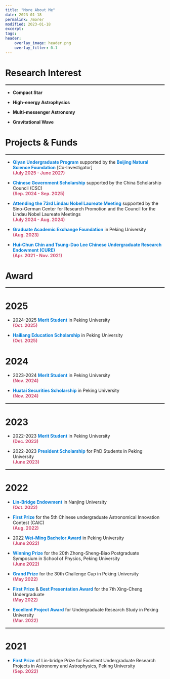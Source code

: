 ```yaml
---
title: "More About Me"
date: 2023-01-18
permalink: /more/
modified: 2023-01-18
excerpt:
tags:
header:
    overlay_image: header.png
    overlay_filter: 0.1 
---
```


# Research Interest

<hr style="border:1px solid gray">

* **Compact Star**

* **High-energy Astrophysics**

* **Multi-messenger Astronomy**

* **Gravitational Wave**


# Projects & Funds

<hr style="border:1px solid gray">

* <span style="color: #007DD9; font-weight: bold;">Qiyan Undergraduate Program</span> supported by the <span style="color: #007DD9; font-weight: bold;">Beijing Natural Science Foundation</span> [Co-Investigator]
  <br><font color="#CF4C73"><b>(July 2025 - June 2027)</b></font>

* <span style="color: #007DD9; font-weight: bold;">Chinese Government Scholarship</span> supported by the China Scholarship Council (CSC)
  <br><font color="#CF4C73"><b>(Sep. 2024 - Sep. 2025)</b></font>

* <span style="color: #007DD9; font-weight: bold;">Attending the 73rd Lindau Nobel Laureate Meeting</span> supported by the Sino-German Center for Research Promotion and the Council for the Lindau Nobel Laureate Meetings
  <br><font color="#CF4C73"><b>(July 2024 - Aug. 2024)</b></font>

* <span style="color: #007DD9; font-weight: bold;">Graduate Academic Exchange Foundation</span> in Peking University
  <br><font color="#CF4C73"><b>(Aug. 2023)</b></font>

* <span style="color: #007DD9; font-weight: bold;">Hui-Chun Chin and Tsung-Dao Lee Chinese Undergraduate Research Endowment (CURE)</span>
  <br><font color="#CF4C73"><b>(Apr. 2021 - Nov. 2021)</b></font>

 
# Award

<hr style="border:1px solid gray">

# 2025

* 2024-2025 <span style="color: #007DD9; font-weight: bold;">Merit Student</span> in Peking University
  <br><font color="#CF4C73"><b>(Oct. 2025)</b></font>

* <span style="color: #007DD9; font-weight: bold;">Hailiang Education Scholarship</span> in Peking University
  <br><font color="#CF4C73"><b>(Oct. 2025)</b></font>

# 2024

* 2023-2024 <span style="color: #007DD9; font-weight: bold;">Merit Student</span> in Peking University
  <br><font color="#CF4C73"><b>(Nov. 2024)</b></font>

* <span style="color: #007DD9; font-weight: bold;">Huatai Securities Scholarship</span> in Peking University
  <br><font color="#CF4C73"><b>(Nov. 2024)</b></font>

<hr style="border:1px solid gray">

# 2023

* 2022-2023 <span style="color: #007DD9; font-weight: bold;">Merit Student</span> in Peking University
  <br><font color="#CF4C73"><b>(Dec. 2023)</b></font>
  
* 2022-2023 <span style="color: #007DD9; font-weight: bold;">President Scholarship</span> for PhD Students in Peking University
  <br><font color="#CF4C73"><b>(June 2023)</b></font>

<hr style="border:1px solid gray">

# 2022

* <span style="color: #007DD9; font-weight: bold;">Lin-Bridge Endowment</span> in Nanjing University
  <br><font color="#CF4C73"><b>(Oct. 2022)</b></font>
  
* <span style="color: #007DD9; font-weight: bold;">First Prize</span> for the 5th Chinese undergraduate Astronomical Innovation Contest (CAIC)
  <br><font color="#CF4C73"><b>(Aug. 2022)</b></font>

* 2022 <span style="color: #007DD9; font-weight: bold;">Wei-Ming Bachelor Award</span> in Peking University
  <br><font color="#CF4C73"><b>(June 2022)</b></font>

* <span style="color: #007DD9; font-weight: bold;">Winning Prize</span> for the 20th Zhong-Sheng-Biao Postgraduate Symposium in School of Physics, Peking University
  <br><font color="#CF4C73"><b>(June 2022)</b></font>

* <span style="color: #007DD9; font-weight: bold;">Grand Prize</span> for the 30th Challenge Cup in Peking University
  <br><font color="#CF4C73"><b>(May 2022)</b></font>

* <span style="color: #007DD9; font-weight: bold;">First Prize</span> & <span style="color: #007DD9; font-weight: bold;">Best Presentation Award</span> for the 7th Xing-Cheng Undergraduate
  <br><font color="#CF4C73"><b>(May 2022)</b></font>

* <span style="color: #007DD9; font-weight: bold;">Excellent Project Award</span> for Undergraduate Research Study in Peking University
  <br><font color="#CF4C73"><b>(Mar. 2022)</b></font>

<hr style="border:1px solid gray">

# 2021

* <span style="color: #007DD9; font-weight: bold;">First Prize</span> of Lin-bridge Prize for Excellent Undergraduate Research Projects in Astronomy and Astrophysics, Peking University
  <br><font color="#CF4C73"><b>(Sep. 2022)</b></font>





